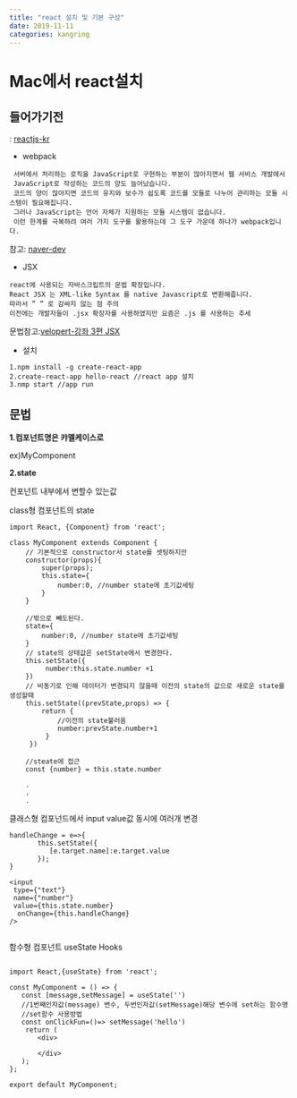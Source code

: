 ```yaml
---
title: "react 설치 및 기본 구성"
date: 2019-11-11
categories: kangring
---
```




# Mac에서 react설치 
## 들어가기전
 : [reactjs-kr](https://reactjs-kr.firebaseapp.com/docs/installation.html, "참조")

* webpack
```
 서버에서 처리하는 로직을 JavaScript로 구현하는 부분이 많아지면서 웹 서비스 개발에서
 JavaScript로 작성하는 코드의 양도 늘어났습니다. 
 코드의 양이 많아지면 코드의 유지와 보수가 쉽도록 코드를 모듈로 나누어 관리하는 모듈 시스템이 필요해집니다. 
 그러나 JavaScript는 언어 자체가 지원하는 모듈 시스템이 없습니다. 
 이런 한계를 극복하려 여러 가지 도구를 활용하는데 그 도구 가운데 하나가 webpack입니다.
```
참고: [naver-dev](https://d2.naver.com/helloworld/0239818, "참조")
    
* JSX
```
react에 사용되는 자바스크립트의 문법 확장입니다.
React JSX 는 XML-like Syntax 를 native Javascript로 변환해줍니다.  
따라서 ” ” 로 감싸지 않는 점 주의
이전에는 개발자들이 .jsx 확장자를 사용하였지만 요즘은 .js 를 사용하는 추세
```
문법참고:[velopert-강좌 3편 JSX](https://velopert.com/867)

* 설치 
```
1.npm install -g create-react-app
2.create-react-app hello-react //react app 설치
3.nmp start //app run
```

## 문법
**1.컴포넌트명은 캬멜케이스로**

ex)MyComponent <MyComponent/>

**2.state**

컨포넌트 내부에서 변할수 있는값

class형 컴포넌트의 state
```
import React, {Component} from 'react';

class MyComponent extends Component {
    // 기본적으로 constructor서 state를 셋팅하지만 
    constructor(props){
        super(props);
        this.state={
            number:0, //number state에 초기값세팅
        }
    }
 
    //밖으로 빼도된다.
    state={
        number:0, //number state에 초기값세팅
    }
    // state의 상태값은 setState에서 변경한다.
    this.setState({
         number:this.state.number +1
    })    
    // 비동기로 인해 데이터가 변경되지 않을때 이전의 state의 값으로 새로운 state를 생성할때
    this.setState((prevState,props) => {
        return {
            //이전의 state불러옴
            number:prevState.number+1
         }
     })
    
    //steate에 접근
    const {number} = this.state.number 
    
    .
    .
    .
 ```
 
 
 
 클래스형 컴포넌드에서 input value값 동시에 여러개 변경
 ```
 handleChange = e=>{
        this.setState({
           [e.target.name]:e.target.value
        });
 }
 
 <input
  type={"text"}
  name={"number"}
  value={this.state.number}
   onChange={this.handleChange}
/>
    
 ```
 
 
 함수형 컴포넌트 useState Hooks

 ```

import React,{useState} from 'react';

const MyComponent = () => {
    const [message,setMessage] = useState('')
    //1번째인자값(message) 변수, 두번인자값(setMessage)해당 변수에 set하는 함수명
    //set함수 사용방법
    const onClickFun=()=> setMessage('hello')
     return (
        <div>
            
        </div>
    );
};

export default MyComponent;


```
